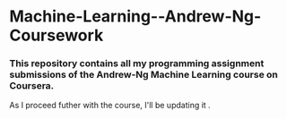 # Machine-Learning--Andrew-Ng-Coursework

### This repository contains all my **programming assignment submissions** of the Andrew-Ng Machine Learning course on Coursera.

As I proceed futher with the course, I'll be updating it .



